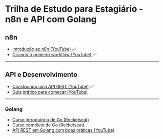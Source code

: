 # Trilha de Estudo para Estagiário - n8n e API com Golang

## n8n

- [Introdução ao n8n (YouTube)](https://www.youtube.com/watch?v=AURnISajubk) ✅
- [Criando o primeiro workflow (YouTube)](https://youtu.be/4cQWJViybAQ) ✅

---

##  API e Desenvolvimento
 - [Construindo uma API REST (YouTube)](https://youtu.be/ghTrp1x_1As?si=eyB-yO0o61Jjrv2A) ✅
 - [Guia prático para começar (YouTube)](https://youtu.be/x_H2GgqjCZI?si=foDfq0tQj7RfNg8q)

---

### Golang


- [Curso Introdutório de Go (Rocketseat)](https://app.rocketseat.com.br/journey/go-curso-introdutorio/overview)
- [Curso completo de Go (Rocketseat)](https://app.rocketseat.com.br/journey/go/contents)
- [API REST em Golang com boas práticas (YouTube)](https://youtu.be/K3UL2i_mffg)

